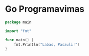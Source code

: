 # Go Programavimas

```go
package main

import "fmt"

func main() {
	fmt.Println("Labas, Pasauli!")
}
```



